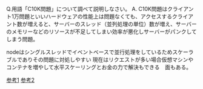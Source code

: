 Q.用語「C10K問題」について調べて説明しなさい。
A. C10K問題はクライアント1万問題といいハードウェアの性能上は問題なくても、アクセスするクライアント数が増えると、サーバーのスレッド（並列処理の単位）数が増え、サーバーのメモリーなどのリソースが不足してしまい効率が悪化しサーバーがパンクしてしまう問題。

nodeはシングルスレッドでイベントベースで並行処理をしているためスケーラブルでありその問題に対処しやすい
現在はリクエストが多い場合仮想マシンやコンテナを増やして水平スケーリングとお金の力で解決もできる　面もある。

[参考1](https://knowledge.sakura.ad.jp/24148/)
[参考2](https://blog.ojisan.io/c10k-wakaran/)